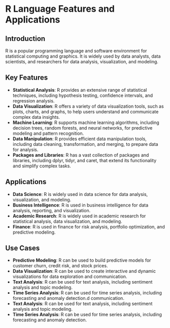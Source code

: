 # R Language Features and Applications



## Introduction

R is a popular programming language and software environment for statistical computing and graphics. It is widely used by data analysts, data scientists, and researchers for data analysis, visualization, and modeling.

## Key Features


* **Statistical Analysis**: R provides an extensive range of statistical techniques, including hypothesis testing, confidence intervals, and regression analysis.
* **Data Visualization**: R offers a variety of data visualization tools, such as plots, charts, and graphs, to help users understand and communicate complex data insights.
* **Machine Learning**: R supports machine learning algorithms, including decision trees, random forests, and neural networks, for predictive modeling and pattern recognition.
* **Data Manipulation**: R provides efficient data manipulation tools, including data cleaning, transformation, and merging, to prepare data for analysis.
* **Packages and Libraries**: R has a vast collection of packages and libraries, including dplyr, tidyr, and caret, that extend its functionality and simplify complex tasks.


## Applications


* **Data Science**: R is widely used in data science for data analysis, visualization, and modeling.
* **Business Intelligence**: R is used in business intelligence for data analysis, reporting, and visualization.
* **Academic Research**: R is widely used in academic research for statistical analysis, data visualization, and modeling.
* **Finance**: R is used in finance for risk analysis, portfolio optimization, and predictive modeling.

## Use Cases


* **Predictive Modeling**: R can be used to build predictive models for customer churn, credit risk, and stock prices.
* **Data Visualization**: R can be used to create interactive and dynamic visualizations for data exploration and communication.
* **Text Analysis**: R can be used for text analysis, including sentiment analysis and topic modeling.
* **Time Series Analysis**: R can be used for time series analysis, including forecasting and anomaly detection.d communication.
* **Text Analysis**: R can be used for text analysis, including sentiment analysis and topic modeling.
* **Time Series Analysis**: R can be used for time series analysis, including forecasting and anomaly detection.